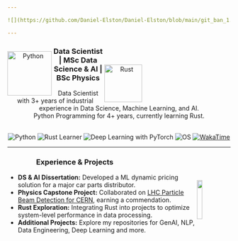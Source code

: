 ```yaml
---

![](https://github.com/Daniel-Elston/Daniel-Elston/blob/main/git_ban_1.png)

---
```


<div align="center" style="padding-right:200px">

<img align="left" alt="Python" width="100px" src="https://icons.iconarchive.com/icons/papirus-team/papirus-apps/256/python-icon.png" style="padding-top:10px;"/>
<img align="right" alt="Rust" width="85px" src="https://www.rust-lang.org/logos/rust-logo-256x256.png" style="padding-top:40px;"/>

### Data Scientist | MSc Data Science & AI | BSc Physics

</div>

<p align="center">
 Data Scientist with 3+ years of industrial experience in Data Science, Machine Learning, and AI.<br>
 Python Programming for 4+ years, currently learning Rust.
</p>

<br>
 
<div align="center">
  <img src="https://img.shields.io/badge/Python-4%2B%20years-yellow" alt="Python">
  <img src="https://img.shields.io/badge/Rust-Learner-orange" alt="Rust Learner">
  <img src="https://img.shields.io/badge/Deep%20Learning-PyTorch-red" alt="Deep Learning with PyTorch">
  <img src="https://img.shields.io/badge/OS-Linux-green" alt="OS">
  <a href="https://wakatime.com/@8a642323-faad-4646-b7ab-67d41a83949a">
    <img src="https://wakatime.com/badge/user/8a642323-faad-4646-b7ab-67d41a83949a.svg" alt="WakaTime">
  </a>
  <!--<img src="https://komarev.com/ghpvc/?username=Daniel-ELston" alt="Profile Views"> -->
</div>

---

<div align="center" style="padding-right:200px">
  
### Experience & Projects

</div>

<img align="right" width="15%" src="https://wakatime.com/share/@Daniel_Elston/0499e0c5-0233-46f9-b88e-46106b2bcd57.png" style="padding-top:15px;"/>

- **DS & AI Dissertation:** Developed a ML dynamic pricing solution for a major car parts distributor.
- **Physics Capstone Project:** Collaborated on [LHC Particle Beam Detection for CERN][LHC Particle Beam Detection for CERN], earning a commendation.
- **Rust Exploration:** Integrating Rust into projects to optimize system-level performance in data processing.
- **Additional Projects:** Explore my repositories for GenAI, NLP, Data Engineering, Deep Learning and more.

[LHC Particle Beam Detection for CERN]: https://github.com/Daniel-Elston/LHC-Particle-Beam-Detection-for-CERN.git

